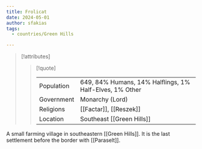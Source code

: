 ```yaml
---
title: Frolicat
date: 2024-05-01
author: sfakias
tags:
  - countries/Green Hills

---
```

> [!attributes]
> 
> > [!quote]
> >
> > | | |
> > | --- | --- |
> > | Population | 649, 84% Humans, 14% Halflings, 1% Half-Elves, 1% Other |
> > | Government | Monarchy (Lord) |
> > | Religions | [[Factar]], [[Reszek]] |
> > | Location | Southeast [[Green Hills]] |

A small farming village in southeastern [[Green Hills]]. It is the last settlement before the border with [[Paraselt]].